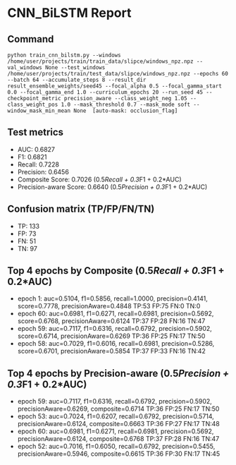 # CNN_BiLSTM Report

## Command
```
python train_cnn_bilstm.py --windows /home/user/projects/train/train_data/slipce/windows_npz.npz --val_windows None --test_windows /home/user/projects/train/test_data/slipce/windows_npz.npz --epochs 60 --batch 64 --accumulate_steps 8 --result_dir result_ensemble_weights/seed45 --focal_alpha 0.5 --focal_gamma_start 0.0 --focal_gamma_end 1.0 --curriculum_epochs 20 --run_seed 45 --checkpoint_metric precision_aware --class_weight_neg 1.05 --class_weight_pos 1.0 --mask_threshold 0.7 --mask_mode soft --window_mask_min_mean None  [auto-mask: occlusion_flag]
```

## Test metrics
- AUC: 0.6827
- F1: 0.6821
- Recall: 0.7228
- Precision: 0.6456
- Composite Score: 0.7026 (0.5*Recall + 0.3*F1 + 0.2*AUC)
- Precision-aware Score: 0.6640 (0.5*Precision + 0.3*F1 + 0.2*AUC)
## Confusion matrix (TP/FP/FN/TN)
- TP: 133
- FP: 73
- FN: 51
- TN: 97

## Top 4 epochs by Composite (0.5*Recall + 0.3*F1 + 0.2*AUC)
- epoch 1: auc=0.5104, f1=0.5856, recall=1.0000, precision=0.4141, score=0.7778, precisionAware=0.4848  TP:53 FP:75 FN:0 TN:0
- epoch 60: auc=0.6981, f1=0.6271, recall=0.6981, precision=0.5692, score=0.6768, precisionAware=0.6124  TP:37 FP:28 FN:16 TN:47
- epoch 59: auc=0.7117, f1=0.6316, recall=0.6792, precision=0.5902, score=0.6714, precisionAware=0.6269  TP:36 FP:25 FN:17 TN:50
- epoch 58: auc=0.7029, f1=0.6016, recall=0.6981, precision=0.5286, score=0.6701, precisionAware=0.5854  TP:37 FP:33 FN:16 TN:42

## Top 4 epochs by Precision-aware (0.5*Precision + 0.3*F1 + 0.2*AUC)
- epoch 59: auc=0.7117, f1=0.6316, recall=0.6792, precision=0.5902, precisionAware=0.6269, composite=0.6714  TP:36 FP:25 FN:17 TN:50
- epoch 53: auc=0.7024, f1=0.6207, recall=0.6792, precision=0.5714, precisionAware=0.6124, composite=0.6663  TP:36 FP:27 FN:17 TN:48
- epoch 60: auc=0.6981, f1=0.6271, recall=0.6981, precision=0.5692, precisionAware=0.6124, composite=0.6768  TP:37 FP:28 FN:16 TN:47
- epoch 52: auc=0.7016, f1=0.6050, recall=0.6792, precision=0.5455, precisionAware=0.5946, composite=0.6615  TP:36 FP:30 FN:17 TN:45
